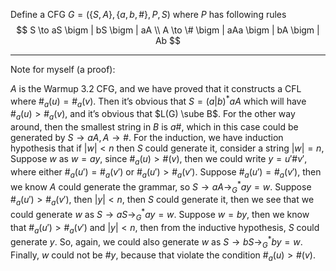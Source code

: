 Define a CFG $G = (\{ S, A \}, \{ a, b, \#\}, P, S)$ where $P$ has following rules
$$
S \to aS \bigm | bS \bigm | aA \\
A \to \# \bigm | aAa \bigm | bA \bigm | Ab
$$

---

Note for myself (a proof):

$A$ is the Warmup 3.2 CFG, and we have proved that it constructs a CFL where $\#_a(u) = \#_a(v)$. Then it’s obvious that $S = (a|b)^*aA$ which will have $\#_a(u) > \#_a(v)$, and it’s obvious that $L(G) \sube B$.  For the other way around, then the smallest string in $B$ is $a\#$, which in this case could be generated by $S \to aA, A \to \#$. For the induction, we have induction hypothesis that if $|w| < n$ then $S$ could generate it, consider a string $|w| = n$,  Suppose $w$ as $w = ay$, since $\#_a(u) > \#(v)$, then we could write $y = u'\#v'$, where either $\#_a(u') = \#_a(v')$ or $\#_a(u') > \#_a(v')$.  Suppose $\#_a(u') = \#_a(v')$, then we know $A$ could generate the grammar, so $S \to aA \to_G^* ay = w$. Suppose $\#_a(u') > \#_a(v')$, then $|y| < n$, then $S$ could generate it, then we see that we could generate $w$ as $S \to aS \displaystyle\to^*_G ay=w$. Suppose $w = by$, then we know that $\#_a(u') > \#_a(v')$ and $|y| < n$, then from the inductive hypothesis, $S$ could generate $y$. So, again, we could also generate $w$ as $S \to bS \displaystyle\to^*_G by=w$. Finally, $w$ could not be $\#y$, because that violate the condition $\#_a(u) > \#(v)$.
